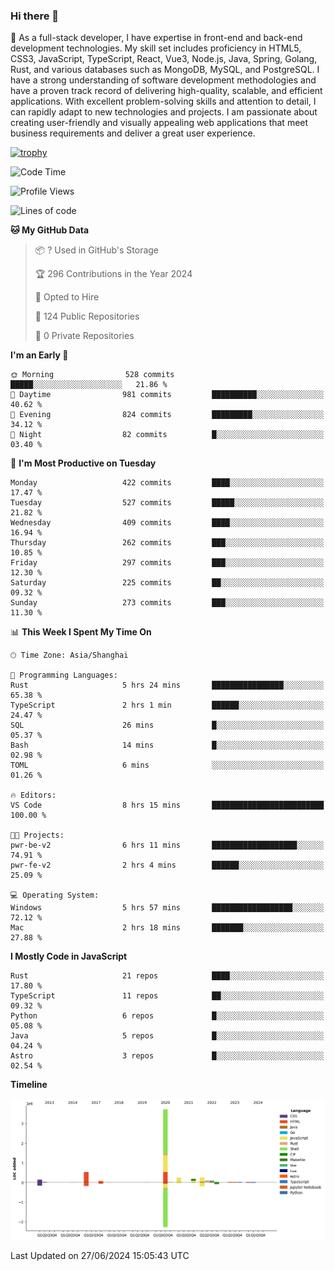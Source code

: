 ### Hi there 👋

🌱 As a full-stack developer, I have expertise in front-end and back-end development technologies. My skill set includes proficiency in HTML5, CSS3, JavaScript, TypeScript, React, Vue3, Node.js, Java, Spring, Golang, Rust, and various databases such as MongoDB, MySQL, and PostgreSQL. I have a strong understanding of software development methodologies and have a proven track record of delivering high-quality, scalable, and efficient applications. With excellent problem-solving skills and attention to detail, I can rapidly adapt to new technologies and projects. I am passionate about creating user-friendly and visually appealing web applications that meet business requirements and deliver a great user experience.

[![trophy](https://github-profile-trophy.vercel.app/?username=elton&rank=SECRET,SSS,SS,S,AAA,AA,A&theme=onedark&no-frame=true&margin-w=10)](https://github.com/ryo-ma/github-profile-trophy)

<!--START_SECTION:waka-->
![Code Time](http://img.shields.io/badge/Code%20Time-1%2C389%20hrs%2011%20mins-blue)

![Profile Views](http://img.shields.io/badge/Profile%20Views-1-blue)

![Lines of code](https://img.shields.io/badge/From%20Hello%20World%20I%27ve%20Written-5.6%20million%20lines%20of%20code-blue)

**🐱 My GitHub Data** 

> 📦 ? Used in GitHub's Storage 
 > 
> 🏆 296 Contributions in the Year 2024
 > 
> 💼 Opted to Hire
 > 
> 📜 124 Public Repositories 
 > 
> 🔑 0 Private Repositories 
 > 
**I'm an Early 🐤** 

```text
🌞 Morning                528 commits         █████░░░░░░░░░░░░░░░░░░░░   21.86 % 
🌆 Daytime                981 commits         ██████████░░░░░░░░░░░░░░░   40.62 % 
🌃 Evening                824 commits         █████████░░░░░░░░░░░░░░░░   34.12 % 
🌙 Night                  82 commits          █░░░░░░░░░░░░░░░░░░░░░░░░   03.40 % 
```
📅 **I'm Most Productive on Tuesday** 

```text
Monday                   422 commits         ████░░░░░░░░░░░░░░░░░░░░░   17.47 % 
Tuesday                  527 commits         █████░░░░░░░░░░░░░░░░░░░░   21.82 % 
Wednesday                409 commits         ████░░░░░░░░░░░░░░░░░░░░░   16.94 % 
Thursday                 262 commits         ███░░░░░░░░░░░░░░░░░░░░░░   10.85 % 
Friday                   297 commits         ███░░░░░░░░░░░░░░░░░░░░░░   12.30 % 
Saturday                 225 commits         ██░░░░░░░░░░░░░░░░░░░░░░░   09.32 % 
Sunday                   273 commits         ███░░░░░░░░░░░░░░░░░░░░░░   11.30 % 
```


📊 **This Week I Spent My Time On** 

```text
🕑︎ Time Zone: Asia/Shanghai

💬 Programming Languages: 
Rust                     5 hrs 24 mins       ████████████████░░░░░░░░░   65.38 % 
TypeScript               2 hrs 1 min         ██████░░░░░░░░░░░░░░░░░░░   24.47 % 
SQL                      26 mins             █░░░░░░░░░░░░░░░░░░░░░░░░   05.37 % 
Bash                     14 mins             █░░░░░░░░░░░░░░░░░░░░░░░░   02.98 % 
TOML                     6 mins              ░░░░░░░░░░░░░░░░░░░░░░░░░   01.26 % 

🔥 Editors: 
VS Code                  8 hrs 15 mins       █████████████████████████   100.00 % 

🐱‍💻 Projects: 
pwr-be-v2                6 hrs 11 mins       ███████████████████░░░░░░   74.91 % 
pwr-fe-v2                2 hrs 4 mins        ██████░░░░░░░░░░░░░░░░░░░   25.09 % 

💻 Operating System: 
Windows                  5 hrs 57 mins       ██████████████████░░░░░░░   72.12 % 
Mac                      2 hrs 18 mins       ███████░░░░░░░░░░░░░░░░░░   27.88 % 
```

**I Mostly Code in JavaScript** 

```text
Rust                     21 repos            ████░░░░░░░░░░░░░░░░░░░░░   17.80 % 
TypeScript               11 repos            ██░░░░░░░░░░░░░░░░░░░░░░░   09.32 % 
Python                   6 repos             █░░░░░░░░░░░░░░░░░░░░░░░░   05.08 % 
Java                     5 repos             █░░░░░░░░░░░░░░░░░░░░░░░░   04.24 % 
Astro                    3 repos             █░░░░░░░░░░░░░░░░░░░░░░░░   02.54 % 
```



**Timeline**

![Lines of Code chart](https://raw.githubusercontent.com/elton/elton/main/assets/bar_graph.png)


 Last Updated on 27/06/2024 15:05:43 UTC
<!--END_SECTION:waka-->

<!--
**elton/elton** is a ✨ _special_ ✨ repository because its `README.md` (this file) appears on your GitHub profile.

Here are some ideas to get you started:

- 🔭 I’m currently working on ...
- 🌱 I’m currently learning ...
- 👯 I’m looking to collaborate on ...
- 🤔 I’m looking for help with ...
- 💬 Ask me about ...
- 📫 How to reach me: ...
- 😄 Pronouns: ...
- ⚡ Fun fact: ...
-->
